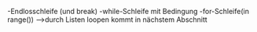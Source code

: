 -Endlosschleife (und break) 
-while-Schleife mit Bedingung
-for-Schleife(in range()) -->durch Listen loopen kommt in nächstem Abschnitt